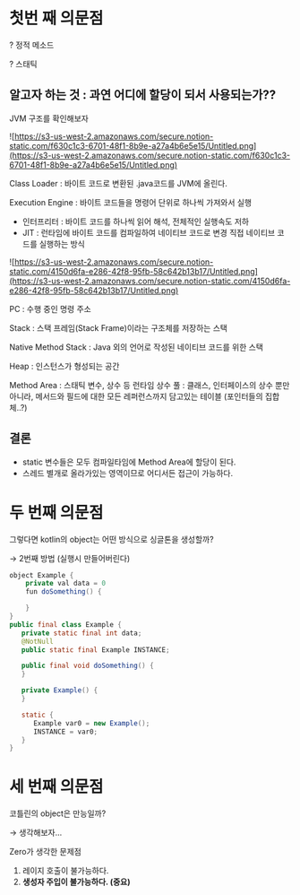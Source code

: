# 첫번 째 의문점

? 정적 메소드

? 스태틱

## 알고자 하는 것 : 과연 어디에 할당이 되서 사용되는가??

JVM 구조를 확인해보자

![https://s3-us-west-2.amazonaws.com/secure.notion-static.com/f630c1c3-6701-48f1-8b9e-a27a4b6e5e15/Untitled.png](https://s3-us-west-2.amazonaws.com/secure.notion-static.com/f630c1c3-6701-48f1-8b9e-a27a4b6e5e15/Untitled.png)

Class Loader : 바이트 코드로 변환된 .java코드를 JVM에 올린다.

Execution Engine : 바이트 코드들을 명령어 단위로 하나씩 가져와서 실행

- 인터프리터 : 바이트 코드를 하나씩 읽어 해석, 전체적인 실행속도 저하
- JIT : 런타임에 바이트 코드를 컴파일하여 네이티브 코드로 변경 직접 네이티브 코드를 실행하는 방식

![https://s3-us-west-2.amazonaws.com/secure.notion-static.com/4150d6fa-e286-42f8-95fb-58c642b13b17/Untitled.png](https://s3-us-west-2.amazonaws.com/secure.notion-static.com/4150d6fa-e286-42f8-95fb-58c642b13b17/Untitled.png)

PC : 수행 중인 명령 주소

Stack : 스택 프레임(Stack Frame)이라는 구조체를 저장하는 스택

Native Method Stack : Java 외의 언어로 작성된 네이티브 코드를 위한 스택

Heap : 인스턴스가 형성되는 공간

Method Area : 스태틱 변수, 상수 등 런타임 상수 풀 : 클래스, 인터페이스의 상수 뿐만아니라, 메서드와 필드에 대한 모든 레퍼런스까지 담고있는 테이블 (포인터들의 집합체..?)

## 결론

- static 변수들은 모두 컴파일타임에 Method Area에 할당이 된다.
- 스레드 별개로 올라가있는 영역이므로 어디서든 접근이 가능하다.

# 두 번째 의문점

그렇다면 kotlin의 object는 어떤 방식으로 싱글톤을 생성할까?

→ 2번째 방법 (실행시 만들어버린다)

```java
object Example {
    private val data = 0
    fun doSomething() {

    }
}
public final class Example {
   private static final int data;
   @NotNull
   public static final Example INSTANCE;

   public final void doSomething() {
   }

   private Example() {
   }

   static {
      Example var0 = new Example();
      INSTANCE = var0;
   }
}
```

# 세 번째 의문점

코틀린의 object은 만능일까?

→ 생각해보자...

Zero가 생각한 문제점

1. 레이지 호출이 불가능하다.
2. **생성자 주입이 불가능하다. (중요)**
